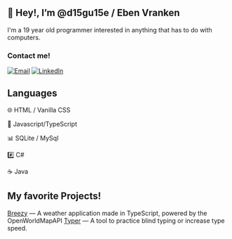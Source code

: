 ## 👋 Hey!, I’m @d15gu15e / Eben Vranken

I'm a 19 year old programmer interested in anything that has to do
with computers. 

### Contact me!
[![Email](https://img.shields.io/badge/-Gmail-000?logo=gmail)](
d15gu15s@protonmail.com)
[![LinkedIn](https://img.shields.io/badge/LinkedIn-000?logo=linkedin)](https://www.linkedin.com/in/eben-vranken-66b053224/)

## Languages
🌐 HTML / Vanilla CSS

📜 Javascript/TypeScript

📊 SQLite / MySql

#️⃣ C#

☕ Java

## My favorite Projects!
[Breezy](https://d15gu15e.github.io/breezy/) — A weather application made in TypeScript, powered by the OpenWorldMapAPI
[Typer](https://d15gu15e.github.io/typer/) — A tool to practice blind typing or increase type speed.
